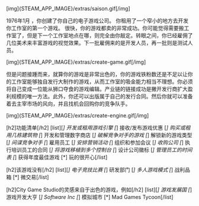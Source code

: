 [img]{STEAM_APP_IMAGE}/extras/saison.gif[/img]

1976年1月 ，你创建了你自己的电子游戏公司。 你租用了一个窄小的地方去开发你工作室的第一个游戏。 很快，你的游戏都卖的非常成功。你可能觉得需要搬工作室了，但是下一个工作室地点在哪，则完全由你敲定。转眼之间，你已经雇佣了几位美术来丰富游戏的视觉效果。下一批雇佣来的是开发人员，再一批则是测试人员。

[img]{STEAM_APP_IMAGE}/extras/create-game.gif[/img]

但是问题接踵而来，就算你的游戏是非常出色的，你的游戏铁粉数还是不足以让你的工作室能够独自发行大制作的游戏，从而工作室的吸金能力相当不理想。你必须将自己变成一位能从狮口夺食的游戏编辑。产业链的链接成功是撇开发行商扩大盈利规模的唯一方法。此外，你还可以出版属于自己的发行合同。然后你就可以准备着去主宰市场的风向，并且找机会回购你的竞争队手。

[img]{STEAM_APP_IMAGE}/extras/create-engine.gif[/img]

[h2]功能清单[/h2]
[list][*] 开发或租用游戏引擎
[*] 接收/发布游戏优惠
[*] 购买或租用几栋建筑物
[*] 开发和管理数字商店
[*] 破解竞争对手的游戏
[*] 解锁新的游戏类型
[*] 间谍竞争对手
[*] 雇用员工
[*] 安排营销活动
[*] 组织和参加会议
[*] 收购公司
[*] 执行培训员工的合同
[*] 将游戏移植到多个控制台
[*] 设计公司徽标
[*] 管理员工的时间表
[*] 获得年度最佳游戏
[*] 玩的很开心[/list]

[h2]该游戏没有[/h2]
[list][*] 电子竞技比赛
[*] 研发部门
[*] 多人游戏模式
[*] 战利品箱
[*] 微交易[/list]

[h2]City Game Studio的灵感来自于出色的游戏，例如[/h2]
[list][*] 游戏发展国
[*] 游戏开发大亨
[*] Software Inc
[*] 模拟城市
[*] Mad Games Tycoon[/list]